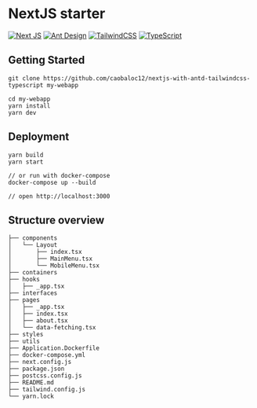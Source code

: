 # NextJS starter

[![Next JS](https://img.shields.io/badge/nextjs-%23000000.svg?style=for-the-badge&logo=next.js&logoColor=white)](https://github.com/vercel/next.js)
[![Ant Design](https://img.shields.io/badge/-AntDesign-%230170FE?style=for-the-badge&logo=ant-design&logoColor=white)](https://github.com/ant-design/ant-design)
[![TailwindCSS](https://img.shields.io/badge/tailwindcss-%2338B2AC.svg?style=for-the-badge&logo=tailwind-css&logoColor=white)](https://github.com/tailwindlabs/tailwindcss)
[![TypeScript](https://img.shields.io/badge/typescript-%23007ACC.svg?style=for-the-badge&logo=typescript&logoColor=white)](https://github.com/microsoft/TypeScript)
## Getting Started

```
git clone https://github.com/caobaloc12/nextjs-with-antd-tailwindcss-typescript my-webapp

cd my-webapp
yarn install
yarn dev
```

## Deployment

```
yarn build
yarn start

// or run with docker-compose
docker-compose up --build

// open http://localhost:3000
```

## Structure overview
```
├── components
│   └── Layout
│       ├── index.tsx
│       ├── MainMenu.tsx
│       └── MobileMenu.tsx
├── containers
├── hooks
│   ├── _app.tsx
├── interfaces
├── pages
│   ├── _app.tsx
│   ├── index.tsx
│   ├── about.tsx
│   └── data-fetching.tsx
├── styles
├── utils
├── Application.Dockerfile
├── docker-compose.yml
├── next.config.js
├── package.json
├── postcss.config.js
├── README.md
├── tailwind.config.js
└── yarn.lock
```
